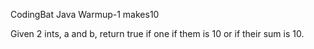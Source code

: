 CodingBat Java Warmup-1 makes10

Given 2 ints, a and b, return true if one if them is 10 or if their sum is 10.
